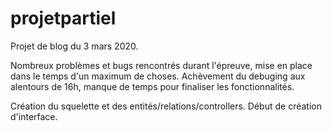 # projetpartiel

Projet de blog du 3 mars 2020.

Nombreux problèmes et bugs rencontrés durant l'épreuve, mise en place dans le temps d'un maximum de choses.
Achèvement du debuging aux alentours de 16h, manque de temps pour finaliser les fonctionnalités.

Création du squelette et des entités/relations/controllers.
Début de création d'interface.